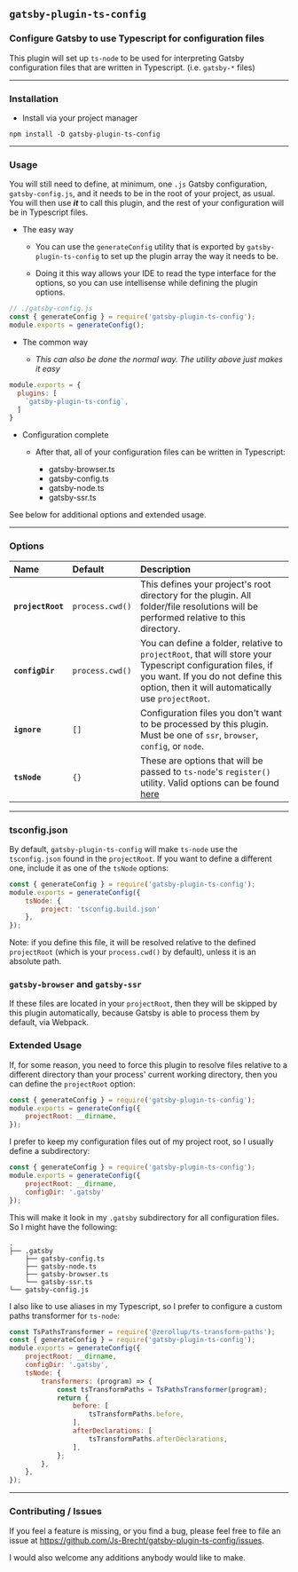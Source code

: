 ## `gatsby-plugin-ts-config`

### Configure Gatsby to use Typescript for configuration files

This plugin will set up `ts-node` to be used for interpreting Gatsby configuration files
that are written in Typescript. (i.e. `gatsby-*` files)

---

### Installation

* Install via your project manager

```shell
npm install -D gatsby-plugin-ts-config
```

---

### Usage

You will still need to define, at minimum, one `.js` Gatsby configuration, `gatsby-config.js`,
and it needs to be in the root of your project, as usual.  You will then use _**it**_ to call this
plugin, and the rest of your configuration will be in Typescript files.

* The easy way

  * You can use the `generateConfig` utility that is exported by `gatsby-plugin-ts-config` to set up the
plugin array the way it needs to be.

  * Doing it this way allows your IDE to read the type interface for the options, so you can use intellisense
  while defining the plugin options.

```js
// ./gatsby-config.js
const { generateConfig } = require('gatsby-plugin-ts-config');
module.exports = generateConfig();
```

* The common way

  * _This can also be done the normal way.  The utility above just makes it easy_

```js
module.exports = {
  plugins: [
    `gatsby-plugin-ts-config`,
  ]
}
```

* Configuration complete

  * After that, all of your configuration files can be written in Typescript:

    * gatsby-browser.ts
    * gatsby-config.ts
    * gatsby-node.ts
    * gatsby-ssr.ts

See below for additional options and extended usage.

---

### Options

|Name|Default|Description|
|:---|:------|:----------|
|**`projectRoot`**|`process.cwd()`|This defines your project's root directory for the plugin.  All folder/file resolutions will be performed relative to this directory.|
|**`configDir`**|`process.cwd()`|You can define a folder, relative to `projectRoot`, that will store your Typescript configuration files, if you want.  If you do not define this option, then it will automatically use `projectRoot`.|
|**`ignore`**|`[]`|Configuration files you don't want to be processed by this plugin.  Must be one of `ssr`, `browser`, `config`, or `node`.|
|**`tsNode`**|`{}`|These are options that will be passed to `ts-node`'s `register()` utility.  Valid options can be found [here](https://github.com/TypeStrong/ts-node#cli-and-programmatic-options)|

---

### tsconfig.json

By default, `gatsby-plugin-ts-config` will make `ts-node` use the `tsconfig.json` found in the `projectRoot`.  If you want to define a different one, include it as one of the `tsNode` options:

```js
const { generateConfig } = require('gatsby-plugin-ts-config');
module.exports = generateConfig({
    tsNode: {
        project: 'tsconfig.build.json'
    },
});
```

Note: if you define this file, it will be resolved relative to the defined `projectRoot` (which is your `process.cwd()` by default), unless it is an absolute path.

### `gatsby-browser` and `gatsby-ssr`

If these files are located in your `projectRoot`, then they will be skipped by this plugin automatically, because Gatsby is able to process them by default, via Webpack.

### Extended Usage

If, for some reason, you need to force this plugin to resolve files relative to a different directory than your process' current working directory, then you can define the `projectRoot` option:

```js
const { generateConfig } = require('gatsby-plugin-ts-config');
module.exports = generateConfig({
    projectRoot: __dirname,
});
```

I prefer to keep my configuration files out of my project root, so I usually define a subdirectory:

```js
const { generateConfig } = require('gatsby-plugin-ts-config');
module.exports = generateConfig({
    projectRoot: __dirname,
    configDir: '.gatsby'
});
```

This will make it look in my `.gatsby` subdirectory for all configuration files.  So I might have the following:

```text
.
├── .gatsby
    ├── gatsby-config.ts
    ├── gatsby-node.ts
    ├── gatsby-browser.ts
    └── gatsby-ssr.ts
└── gatsby-config.js
```

I also like to use aliases in my Typescript, so I prefer to configure a custom paths transformer for `ts-node`:

```js
const TsPathsTransformer = require('@zerollup/ts-transform-paths');
const { generateConfig } = require('gatsby-plugin-ts-config');
module.exports = generateConfig({
    projectRoot: __dirname,
    configDir: '.gatsby',
    tsNode: {
        transformers: (program) => {
            const tsTransformPaths = TsPathsTransformer(program);
            return {
                before: [
                    tsTransformPaths.before,
                ],
                afterDeclarations: [
                    tsTransformPaths.afterDeclarations,
                ],
            };
        },
    },
});
```

---

### Contributing / Issues

If you feel a feature is missing, or you find a bug, please feel free to file an issue at <https://github.com/Js-Brecht/gatsby-plugin-ts-config/issues>.

I would also welcome any additions anybody would like to make.
